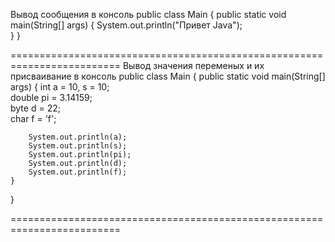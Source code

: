 Вывод сообщения в консоль
public class Main
{
	public static void main(String[] args) {
		System.out.println("Привет Java");   
	}
}


=========================================================================
Вывод значения переменых и их присваивание в консоль
public class Main
{
	public static void main(String[] args)
	{
		int a = 10, s = 10;   
	        double pi = 3.14159;  
       		byte d = 22;          
        	char f = 'f';         

	    System.out.println(a);
	    System.out.println(s);
	    System.out.println(pi);
	    System.out.println(d);
	    System.out.println(f);
	}
}


=========================================================================
